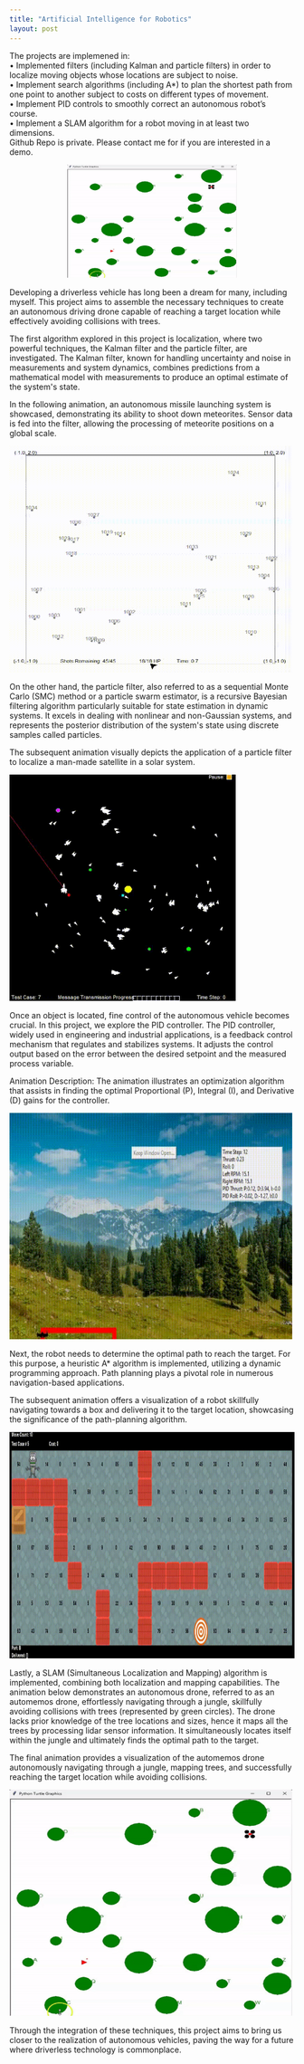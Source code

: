 ```yaml
---
title: "Artificial Intelligence for Robotics"
layout: post
---
```

The projects are implemened in:
<br>
• Implemented filters (including Kalman and particle filters) in order to localize moving objects
whose locations are subject to noise.
<br>
• Implement search algorithms (including A*) to plan the shortest path from one point to another
subject to costs on different types of movement.
<br>
• Implement PID controls to smoothly correct an autonomous robot’s course.
<br>
• Implement a SLAM algorithm for a robot moving in at least two dimensions.
<br>
Github Repo is private. Please contact me for if you are interested in a demo.

<figure style="text-align: center;">
  <img src="/assets/project_photos/ai_for_robotics/slam.gif" alt="Image" width="300" height="200">
</figure>


Developing a driverless vehicle has long been a dream for many, including myself. This project aims to assemble the necessary techniques to create an autonomous driving drone capable of reaching a target location while effectively avoiding collisions with trees.

The first algorithm explored in this project is localization, where two powerful techniques, the Kalman filter and the particle filter, are investigated. The Kalman filter, known for handling uncertainty and noise in measurements and system dynamics, combines predictions from a mathematical model with measurements to produce an optimal estimate of the system's state.

In the following animation, an autonomous missile launching system is showcased, demonstrating its ability to shoot down meteorites. Sensor data is fed into the filter, allowing the processing of meteorite positions on a global scale.

<img src="/assets/project_photos/ai_for_robotics/meteorite_shooting.gif" alt="Image" width="500" height="400">

On the other hand, the particle filter, also referred to as a sequential Monte Carlo (SMC) method or a particle swarm estimator, is a recursive Bayesian filtering algorithm particularly suitable for state estimation in dynamic systems. It excels in dealing with nonlinear and non-Gaussian systems, and represents the posterior distribution of the system's state using discrete samples called particles.

The subsequent animation visually depicts the application of a particle filter to localize a man-made satellite in a solar system.

<img src="/assets/project_photos/ai_for_robotics/particle_filter.gif" alt="Image" width="400" height="400">

Once an object is located, fine control of the autonomous vehicle becomes crucial. In this project, we explore the PID controller. The PID controller, widely used in engineering and industrial applications, is a feedback control mechanism that regulates and stabilizes systems. It adjusts the control output based on the error between the desired setpoint and the measured process variable.

Animation Description: The animation illustrates an optimization algorithm that assists in finding the optimal Proportional (P), Integral (I), and Derivative (D) gains for the controller.

<img src="/assets/project_photos/ai_for_robotics/pid_control.gif" alt="Image" width="500" height="400">

Next, the robot needs to determine the optimal path to reach the target. For this purpose, a heuristic A* algorithm is implemented, utilizing a dynamic programming approach. Path planning plays a pivotal role in numerous navigation-based applications.

The subsequent animation offers a visualization of a robot skillfully navigating towards a box and delivering it to the target location, showcasing the significance of the path-planning algorithm.

<img src="/assets/project_photos/ai_for_robotics/search.gif" alt="Image" width="600" height="400">

Lastly, a SLAM (Simultaneous Localization and Mapping) algorithm is implemented, combining both localization and mapping capabilities. The animation below demonstrates an autonomous drone, referred to as an automemos drone, effortlessly navigating through a jungle, skillfully avoiding collisions with trees (represented by green circles). The drone lacks prior knowledge of the tree locations and sizes, hence it maps all the trees by processing lidar sensor information. It simultaneously locates itself within the jungle and ultimately finds the optimal path to the target.

The final animation provides a visualization of the automemos drone autonomously navigating through a jungle, mapping trees, and successfully reaching the target location while avoiding collisions.

<img src="/assets/project_photos/ai_for_robotics/slam.gif" alt="Image" width="500" height="400">

Through the integration of these techniques, this project aims to bring us closer to the realization of autonomous vehicles, paving the way for a future where driverless technology is commonplace.
